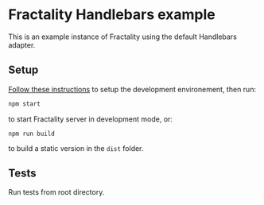 # Fractality Handlebars example

This is an example instance of Fractality using the default Handlebars adapter.

## Setup

[Follow these instructions](https://github.com/sitepark/fractality#development) to setup the development environement, then run:

```bash
npm start
```

to start Fractality server in development mode, or:

```
npm run build
```

to build a static version in the `dist` folder.

## Tests

Run tests from root directory.
